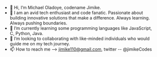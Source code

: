 - 👋 Hi, I’m Michael Oladoye, codename Jimike.
- 👀 I am an avid tech enthusiast and code fanatic. Passionate about building innovative solutions that make a difference. Always learning. Always pushing boundaries.
- 🌱 I’m currently learning some programming languages like JavaScript, C, Python, Java.
- 💞️ I’m looking to collaborating with like-minded individuals who would guide me on my tech journey.
- 📫 How to reach me --> jimike110@gmail.com, twitter -- @jimikeCodes

<!---
Jimike110/Jimike110 is a ✨ special ✨ repository because its `README.md` (this file) appears on your GitHub profile.
You can click the Preview link to take a look at your changes.
--->
